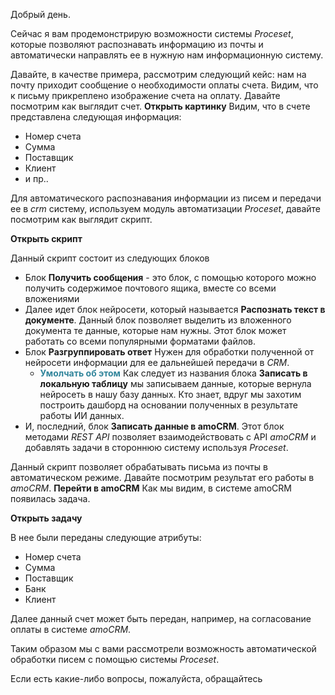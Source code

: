 Добрый день.

Сейчас я вам продемонстрирую возможности системы *Proceset*, которые позволяют распознавать информацию из почты и автоматически направлять ее в нужную нам информационную систему.

Давайте, в качестве примера, рассмотрим следующий кейс: нам на почту приходит сообщение о необходимости оплаты счета. Видим, что к письму прикреплено изображение счета на оплату. Давайте посмотрим как выглядит счет.
**Открыть картинку**
Видим, что в счете представлена следующая информация:
- Номер счета
- Сумма
- Поставщик
- Клиент
- и пр..


Для автоматического распознавания информации из писем и передачи ее в *crm* систему, используем модуль автоматизации *Proceset*, давайте посмотрим как выглядит скрипт.

**Открыть скрипт**

Данный скрипт состоит из следующих блоков

- Блок **Получить сообщения** - это блок, с помощью которого можно получить содержимое почтового ящика, вместе со всеми вложениями
- Далее идет блок нейросети, который называется **Распознать текст в документе**. Данный блок позволяет выделить из вложенного документа те данные, которые нам нужны. Этот блок может работать со всеми популярными форматами файлов.
- Блок **Разгруппировать ответ** Нужен для обработки полученной от нейросети информации для ее дальнейшей передачи в *CRM*.
	- <font color="#31859b">**Умолчать об этом**</font>
	  Как следует из названия блока **Записать в локальную таблицу** мы записываем данные, которые вернула нейросеть в нашу базу данных. Кто знает, вдруг мы захотим построить дашборд на основании полученных в результате работы ИИ данных.
- И, последний, блок **Записать данные в amoCRM**. Этот блок методами *REST API*  позволяет взаимодействовать с API *amoCRM* и добавлять задачи в стороннюю систему используя *Proceset*.

Данный скрипт позволяет обрабатывать письма из почты в автоматическом режиме. Давайте посмотрим результат его работы в *amoCRM*. 
**Перейти в amoCRM**
Как мы видим, в системе amoCRM появилась задача.

**Открыть задачу**

В нее были переданы следующие атрибуты:
- Номер счета
- Сумма
- Поставщик
- Банк
- Клиент

Далее данный счет может быть передан, например, на согласование оплаты в системе *amoCRM*. 

Таким образом мы с вами рассмотрели возможность автоматической обработки писем с помощью системы *Proceset*.

Если есть какие-либо вопросы, пожалуйста, обращайтесь
